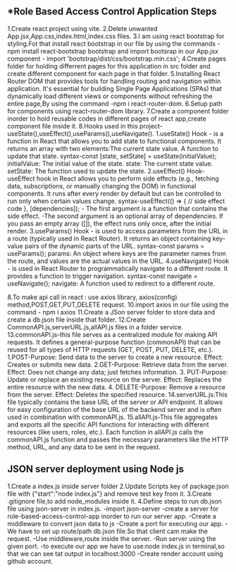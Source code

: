 *Role Based Access Control Application Steps
-----------------------------------------------

1.Create react project using vite.
2.Delete unwanted App.jsx,App.css,index.html,index.css files.
3.I am using react bootstrap for styling.Fot that install react bootstrap in our file by using the commands - npm install react-bootstrap bootstrap and import bootsrap in our App.jsx component - import 'bootstrap/dist/css/bootstrap.min.css';
4.Create pages folder for holding differrent pages for this application in src folder and create different component for each page in that folder.
5.Installing React Router DOM that provides tools for handling routing and navigation within  application. It's essential for building Single Page Applications (SPAs) that dynamically load different views or components without refreshing the entire page,By using the command -npm i react-router-dom.
6.Setup path for components using react-router-dom library.
7.Create a component folder inorder to hold reusable codes in different pages of react app,create component file inside it.
8.Hooks used in this project- useState(),useEffect(),useParams(),useNavigate().
    1.useState() Hook - is a function in React that allows you to add state to functional components. It returns an array with two elements:The current state value.
             A function to update that state.
        syntax-const [state, setState] = useState(initialValue);
         initialValue: The initial value of the state.
         state: The current state value.
         setState: The function used to update the state.
     2.useEffect() Hook-useEffect hook in React allows you to perform side effects (e.g., fetching data, subscriptions, or manually changing the DOM) in functional components. It runs after every render by default but can be controlled to run only when certain values change.
        syntax-useEffect(() => {
                        // side effect code
                        }, [dependencies]);
       - The first argument is a function that contains the side effect.
        -The second argument is an optional array of dependencies. If you pass an empty array ([]), the effect runs only once, after the initial render.
    3.useParams() Hook - is used to access parameters from the URL in a route (typically used in React Router). It returns an object containing key-value pairs of the dynamic parts of the URL.
        syntax-const params = useParams();
           params: An object where keys are the parameter names from the route, and values are the actual values in the URL.
    4.useNavigate() Hook - is used in React Router to programmatically navigate to a different route. It provides a function to trigger navigation.
        syntax-const navigate = useNavigate();
        navigate: A function used to redirect to a different route.

8.To make api call in react : use axios library, axios(config) method,POST,GET,PUT,DELETE request.
10.import axios in our file using the command - npm i axios
11.Create a JSon server folder to store data and create a db.json file inside that folder.
12.Create CommonAPI.js,serverURL.js,allAPI.js files in a folder service.
13.commonAPI.js-this file serves as a centralized module for making API requests. It defines a general-purpose function (commonAPI) that can be reused for all types of HTTP requests (GET, POST, PUT, DELETE, etc.).
    1.POST-Purpose: Send data to the server to create a new resource.
           Effect: Creates or submits new data.
    2.GET-Purpose: Retrieve data from the server.
          Effect: Does not change any data; just fetches information.
    3. PUT-Purpose: Update or replace an existing resource on the server.
           Effect: Replaces the entire resource with the new data.
    4. DELETE-Purpose: Remove a resource from the server.
              Effect: Deletes the specified resource.
14.serverURL.js:This file typically contains the base URL of the server or API endpoint. It allows for easy configuration of the base URL of the backend server and is often used in combination with commonAPI.js.
15.allAPI.js-This file aggregates and exports all the specific API functions for interacting with different resources (like users, roles, etc.). Each function in allAPI.js calls the commonAPI.js function and passes the necessary parameters like the HTTP method, URL, and any data to be sent in the request.

JSON server deployment using Node js
------------------------------------
1.Create a index.js inside server folder
2.Update Scripts key of package.json file with {"start":"node index.js"} and remove test key from it.
3.Create .gitignore file,to add node_modules inside it.
4.Define steps to run db.json file using json-server in index.js.
    -import json-server
    -create a server for role-based-access-control-app inorder to run our server app.
    -Create a middleware to convert json data to js
    -Create a port for executing our app.
    -We have to set up route/path db.json file.So that client cam make the request.
    -Use middleware,route inside the server.
    -Run server using the given port.
    -to execute our app we have to use:node index.js in terminal,so that we can see tat output in localhost:3000
    -Create render account using github account.